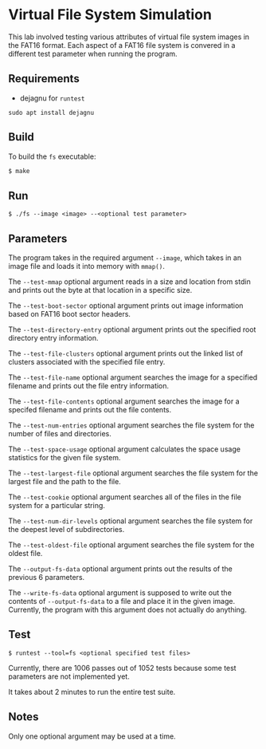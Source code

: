 # Virtual File System Simulation
This lab involved testing various attributes of virtual file system images in the FAT16 format. Each aspect of a FAT16 file system is convered in a different test parameter when running the program.

## Requirements
- dejagnu for `runtest`
```
sudo apt install dejagnu
```

## Build
To build the `fs` executable:
```bash
$ make
```

## Run
```
$ ./fs --image <image> --<optional test parameter>
```

## Parameters
The program takes in the required argument `--image`, which takes in an image file and loads it into memory with `mmap()`.

The `--test-mmap` optional argument reads in a size and location from stdin and prints out the byte at that location in a specific size.

The `--test-boot-sector` optional argument prints out image information based on FAT16 boot sector headers.

The `--test-directory-entry` optional argument prints out the specified root directory entry information.

The `--test-file-clusters` optional argument prints out the linked list of clusters associated with the specified file entry.

The `--test-file-name` optional argument searches the image for a specified filename and prints out the file entry information.

The `--test-file-contents` optional argument searches the image for a specifed filename and prints out the file contents.

The `--test-num-entries` optional argument searches the file system for the number of files and directories.

The `--test-space-usage` optional argument calculates the space usage statistics for the given file system.

The `--test-largest-file` optional argument searches the file system for the largest file and the path to the file.

The `--test-cookie` optional argument searches all of the files in the file system for a particular string.

The `--test-num-dir-levels` optional argument searches the file system for the deepest level of subdirectories.

The `--test-oldest-file` optional argument searches the file system for the oldest file.

The `--output-fs-data` optional argument prints out the results of the previous 6 parameters.

The `--write-fs-data` optional argument is supposed to write out the contents of `--output-fs-data` to a file and place it in the given image. Currently, the program with this argument does not actually do anything.

## Test
```
$ runtest --tool=fs <optional specified test files>
```
Currently, there are 1006 passes out of 1052 tests because some test parameters are not implemented yet.

It takes about 2 minutes to run the entire test suite.

## Notes
Only one optional argument may be used at a time.
